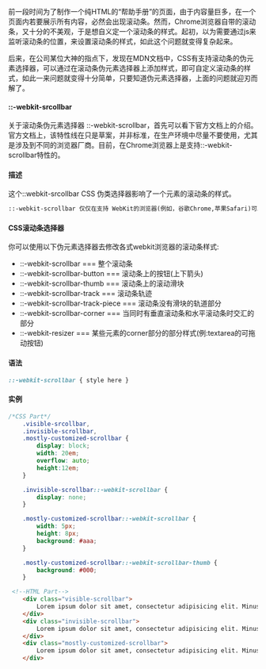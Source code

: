 前一段时间为了制作一个纯HTML的“帮助手册”的页面，由于内容量巨多，在一个页面内若要展示所有内容，必然会出现滚动条。然而，Chrome浏览器自带的滚动条，又十分的不美观，于是想自义定一个滚动条的样式。起初，以为需要通过js来监听滚动条的位置，来设置滚动条的样式，如此这个问题就变得复杂起来。

后来，在公司某位大神的指点下，发现在MDN文档中，CSS有支持滚动条的伪元素选择器，可以通过在滚动条伪元素选择器上添加样式，即可自定义滚动条的样式，如此一来问题就变得十分简单，只要知道伪元素选择器，上面的问题就迎刃而解了。

#### ::-webkit-srcollbar

关于滚动条伪元素选择器 ::-webkit-scrollbar，首先可以看下官方文档上的介绍。官方文档上，该特性线在只是草案，并非标准，在生产环境中尽量不要使用，尤其是涉及到不同的浏览器厂商。目前，在Chrome浏览器上是支持::-webkit-scrollbar特性的。

#### 描述

这个::webkit-srcollbar CSS 伪类选择器影响了一个元素的滚动条的样式。

```txt
::-webkit-scrollbar 仅仅在支持 WebKit的浏览器(例如，谷歌Chrome,苹果Safari)可以使用。
```

#### CSS滚动条选择器

你可以使用以下伪元素选择器去修改各式webkit浏览器的滚动条样式:

- ::-webkit-scrollbar   === 整个滚动条
- ::-webkit-scrollbar-button  === 滚动条上的按钮(上下箭头)
- ::-webkit-scrollbar-thumb  === 滚动条上的滚动滑块
- ::-webkit-scrollbar-track  === 滚动条轨迹
- ::-webkit-scrollbar-track-piece === 滚动条没有滑块的轨道部分
- ::-webkit-scrollbar-corner === 当同时有垂直滚动条和水平滚动条时交汇的部分
- ::-webkit-resizer === 某些元素的corner部分的部分样式(例:textarea的可拖动按钮)

#### 语法

```css
::-webkit-scrollbar { style here }
```

#### 实例

```css
/*CSS Part*/
    .visible-srcollbar,
    .invisible-scrollbar,
    .mostly-customized-scrollbar {
        display: block;
        width: 20em;
        overflow: auto;
        height:12em;
    }

    .invisible-scrollbar::-webkit-scrollbar {
        display: none;
    }

    .mostly-customized-scrollbar::-webkit-scrollbar {
        width: 5px;
        height: 8px;
        background: #aaa;
    }

    .mostly-customized-scrollbar::-webkit-scrollbar-thumb {
        background: #000;
    }
```

```html
 <!--HTML Part-->
    <div class="visible-scrollbar">
        Lorem ipsum dolor sit amet, consectetur adipisicing elit. Minus quis impedit est repudiandae, magnam tempore beatae officia commodi amet cumque laudantium iure fuga eaque et, voluptate neque qui modi sunt delectus nobis nemo laboriosam perferendis! Nostrum quibusdam, fugit doloremque voluptatem eos id, sunt dicta error. Magni atque distinctio repudiandae ab sit praesentium esse nobis illum tenetur reprehenderit ullam, rem sint aperiam? Delectus veniam placeat aspernatur odit repudiandae incidunt? Maxime expedita, sint nesciunt! Perspiciatis repudiandae placeat iure quas sequi tempore explicabo architecto harum aliquam quaerat modi consequatur, reiciendis magnam culpa eligendi, id nulla praesentium sit libero rem delectus. Deserunt distinctio, animi.;
    </div>
    <div class="invisible-scrollbar">
        Lorem ipsum dolor sit amet, consectetur adipisicing elit. Minus quis impedit est repudiandae, magnam tempore beatae officia commodi amet cumque laudantium iure fuga eaque et, voluptate neque qui modi sunt delectus nobis nemo laboriosam perferendis! Nostrum quibusdam, fugit doloremque voluptatem eos id, sunt dicta error. Magni atque distinctio repudiandae ab sit praesentium esse nobis illum tenetur reprehenderit ullam, rem sint aperiam? Delectus veniam placeat aspernatur odit repudiandae incidunt? Maxime expedita, sint nesciunt! Perspiciatis repudiandae placeat iure quas sequi tempore explicabo architecto harum aliquam quaerat modi consequatur, reiciendis magnam culpa eligendi, id nulla praesentium sit libero rem delectus. Deserunt distinctio, animi.;
    </div>
    <div class="mostly-customized-scrollbar">
        Lorem ipsum dolor sit amet, consectetur adipisicing elit. Minus quis impedit est repudiandae, magnam tempore beatae officia commodi amet cumque laudantium iure fuga eaque et, voluptate neque qui modi sunt delectus nobis nemo laboriosam perferendis! Nostrum quibusdam, fugit doloremque voluptatem eos id, sunt dicta error. Magni atque distinctio repudiandae ab sit praesentium esse nobis illum tenetur reprehenderit ullam, rem sint aperiam? Delectus veniam placeat aspernatur odit repudiandae incidunt? Maxime expedita, sint nesciunt! Perspiciatis repudiandae placeat iure quas sequi tempore explicabo architecto harum aliquam quaerat modi consequatur, reiciendis magnam culpa eligendi, id nulla praesentium sit libero rem delectus. Deserunt distinctio, animi.;
    </div>
```